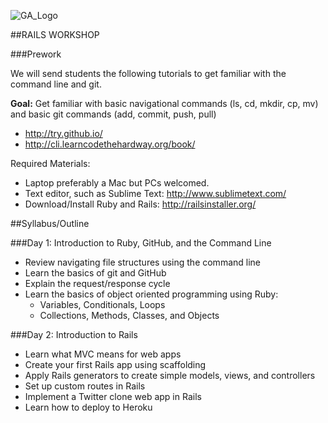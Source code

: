 ![GA_Logo](https://raw.github.com/generalassembly/ga-ruby-on-rails-for-devs/master/images/ga.png)


##RAILS WORKSHOP

###Prework

We will send students the following tutorials to get familiar with the command line and git.

**Goal:** Get familiar with basic navigational commands (ls, cd, mkdir, cp, mv) and basic git commands (add, commit, push, pull)

- http://try.github.io/ 
- http://cli.learncodethehardway.org/book/


Required Materials:

- Laptop preferably a Mac but PCs welcomed. 
- Text editor, such as Sublime Text: http://www.sublimetext.com/ 
- Download/Install Ruby and Rails: http://railsinstaller.org/


##Syllabus/Outline

###Day 1: Introduction to Ruby, GitHub, and the Command Line

- Review navigating file structures using the command line
- Learn the basics of git and GitHub
- Explain the request/response cycle
- Learn the basics of object oriented programming using Ruby:
	- Variables, Conditionals, Loops
	- Collections, Methods, Classes, and Objects



###Day 2: Introduction to Rails

- Learn what MVC means for web apps
- Create your first Rails app using scaffolding
- Apply Rails generators to create simple models, views, and controllers
- Set up custom routes in Rails
- Implement a Twitter clone web app in Rails
- Learn how to deploy to Heroku